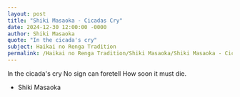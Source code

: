```yaml
---
layout: post
title: "Shiki Masaoka - Cicadas Cry"
date: 2024-12-30 12:00:00 -0000
author: Shiki Masaoka
quote: "In the cicada's cry"
subject: Haikai no Renga Tradition
permalink: /Haikai no Renga Tradition/Shiki Masaoka/Shiki Masaoka - Cicadas Cry
---
```


In the cicada's cry
No sign can foretell
How soon it must die.

- Shiki Masaoka
